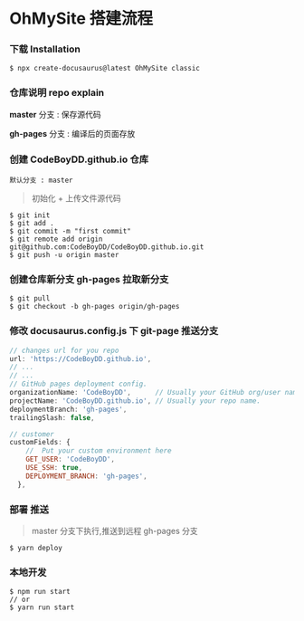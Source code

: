# OhMySite 搭建流程

### 下载 Installation

```shell
$ npx create-docusaurus@latest OhMySite classic
```

### 仓库说明 repo explain

**master** 分支 : 保存源代码

**gh-pages** 分支 : 编译后的页面存放

### 创建 CodeBoyDD.github.io 仓库

`默认分支 : master`

>  初始化 + 上传文件源代码

```shell
$ git init
$ git add .
$ git commit -m "first commit"
$ git remote add origin git@github.com:CodeBoyDD/CodeBoyDD.github.io.git
$ git push -u origin master
```

### 创建仓库新分支 gh-pages 拉取新分支

```shell
$ git pull
$ git checkout -b gh-pages origin/gh-pages
```

### 修改 docusaurus.config.js 下 git-page 推送分支

```js
// changes url for you repo
url: 'https://CodeBoyDD.github.io',
// ...
// ...
// GitHub pages deployment config.
organizationName: 'CodeBoyDD',      // Usually your GitHub org/user name.
projectName: 'CodeBoyDD.github.io', // Usually your repo name.
deploymentBranch: 'gh-pages',
trailingSlash: false,

// customer
customFields: {
	//  Put your custom environment here
	GET_USER: 'CodeBoyDD',
	USE_SSH: true,
	DEPLOYMENT_BRANCH: 'gh-pages',
  },
```

### 部署 推送 

>  master 分支下执行,推送到远程 gh-pages 分支

```shell
$ yarn deploy
```

### 本地开发

```shell
$ npm run start
// or
$ yarn run start
```

